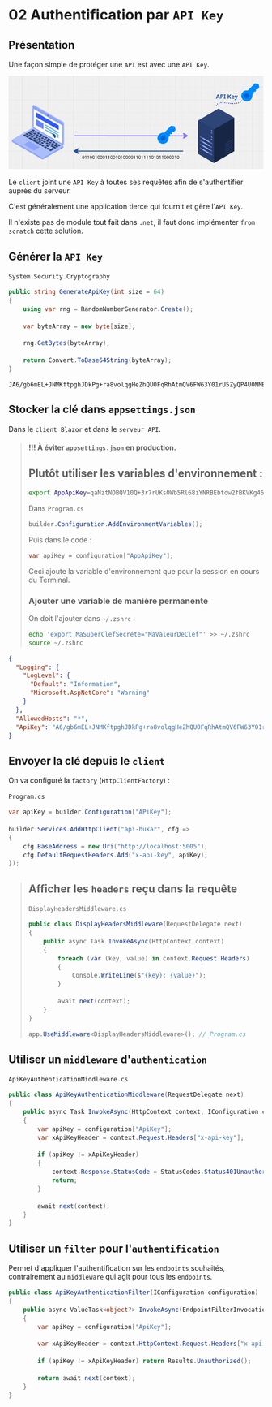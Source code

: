 # 02 Authentification par `API Key`



## Présentation

Une façon simple de protéger une `API` est avec une `API Key`.

<img src="assets/api-key-server-client-relation-hgyqki.png" alt="api-key-server-client-relation-hgyqki" />

Le `client` joint une `API Key` à toutes ses requêtes afin de s'authentifier auprès du serveur.

C'est généralement une application tierce qui fournit et gère l'`API Key`.

Il n'existe pas de module tout fait dans `.net`, il faut donc implémenter `from scratch` cette solution.



## Générer la `API Key`

`System.Security.Cryptography`

```cs
public string GenerateApiKey(int size = 64)
{
    using var rng = RandomNumberGenerator.Create();
    
    var byteArray = new byte[size];
    
    rng.GetBytes(byteArray);
    
    return Convert.ToBase64String(byteArray);
}
```

```
JA6/gb6mEL+JNMKftpghJDkPg+ra8volqgHeZhQUOFqRhAtmQV6FW63Y01rU5ZyQP4U0NMBbfiC34Y2fVq0kVQ==
```



## Stocker la clé dans `appsettings.json`

Dans le `client Blazor` et dans le `serveur API`.

> #### !!! À éviter `appsettings.json` en production.
>
> ## Plutôt utiliser les variables d'environnement :
>
> ```bash
> export AppApiKey=qaNztNOBQV10Q+3r7rUKs0Wb5Rl68iYNRBEbtdw2fBKVKg45aqCQKEsuoVXRsGqHbdEoXi8MWup6Uxb3Z0eL5g==
> ```
>
> Dans `Program.cs`
>
> ```cs
> builder.Configuration.AddEnvironmentVariables();
> ```
>
> Puis dans le code :
>
> ```cs
> var apiKey = configuration["AppApiKey"];
> ```
>
> Ceci ajoute la variable d'environnement que pour la session en cours du Terminal.
>
> ### Ajouter une variable de manière permanente
>
> On doit l'ajouter dans `~/.zshrc` :
>
> ```bash
> echo 'export MaSuperClefSecrete="MaValeurDeClef"' >> ~/.zshrc
> source ~/.zshrc
> ```

```json
{
  "Logging": {
    "LogLevel": {
      "Default": "Information",
      "Microsoft.AspNetCore": "Warning"
    }
  },
  "AllowedHosts": "*",
  "ApiKey": "A6/gb6mEL+JNMKftpghJDkPg+ra8volqgHeZhQUOFqRhAtmQV6FW63Y01rU5ZyQP4U0NMBbfiC34Y2fVq0kVQ=="
}
```



## Envoyer la clé depuis le `client`

On va configuré la `factory` (`HttpClientFactory`) :

`Program.cs`

```cs
var apiKey = builder.Configuration["APiKey"];

builder.Services.AddHttpClient("api-hukar", cfg =>
{
    cfg.BaseAddress = new Uri("http://localhost:5005");
    cfg.DefaultRequestHeaders.Add("x-api-key", apiKey);
});
```



> ## Afficher les `headers` reçu dans la requête
>
> `DisplayHeadersMiddleware.cs`
>
> ```cs
> public class DisplayHeadersMiddleware(RequestDelegate next)
> {
>     public async Task InvokeAsync(HttpContext context)
>     {
>         foreach (var (key, value) in context.Request.Headers)
>         {
>             Console.WriteLine($"{key}: {value}");
>         }
>         
>         await next(context);
>     }
> }
> ```
>
> ```cs
> app.UseMiddleware<DisplayHeadersMiddleware>(); // Program.cs
> ```



## Utiliser un `middleware` d'`authentication`

`ApiKeyAuthenticationMiddleware.cs`

```cs
public class ApiKeyAuthenticationMiddleware(RequestDelegate next)
{
    public async Task InvokeAsync(HttpContext context, IConfiguration configuration)
    {
        var apiKey = configuration["ApiKey"];
        var xApiKeyHeader = context.Request.Headers["x-api-key"];

        if (apiKey != xApiKeyHeader)
        {
            context.Response.StatusCode = StatusCodes.Status401Unauthorized;
            return;
        }

        await next(context);
    }
}
```



## Utiliser un `filter` pour l'`authentification`

Permet d'appliquer l'authentification sur les `endpoints` souhaités, contrairement au `middleware` qui agit pour tous les `endpoints`.

```cs
public class ApiKeyAuthenticationFilter(IConfiguration configuration) : IEndpointFilter
{
    public async ValueTask<object?> InvokeAsync(EndpointFilterInvocationContext context, EndpointFilterDelegate next)
    {
        var apiKey = configuration["ApiKey"];

        var xApiKeyHeader = context.HttpContext.Request.Headers["x-api-key"];

        if (apiKey != xApiKeyHeader) return Results.Unauthorized();

        return await next(context);
    }
}
```


